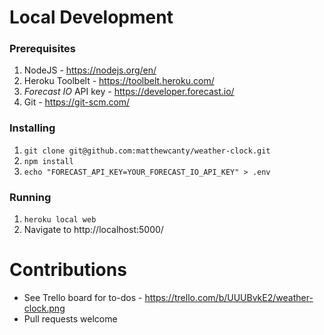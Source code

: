 # Local Development
### Prerequisites
1. NodeJS - https://nodejs.org/en/
2. Heroku Toolbelt - https://toolbelt.heroku.com/
3. _Forecast IO_ API key - https://developer.forecast.io/
4. Git - https://git-scm.com/

### Installing
1. `git clone git@github.com:matthewcanty/weather-clock.git`
2. `npm install`
3. `echo "FORECAST_API_KEY=YOUR_FORECAST_IO_API_KEY" > .env`

### Running
1. `heroku local web`
2. Navigate to http://localhost:5000/

# Contributions
* See Trello board for to-dos - https://trello.com/b/UUUBvkE2/weather-clock.png
* Pull requests welcome